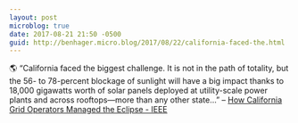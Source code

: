 ```yaml
---
layout: post
microblog: true
date: 2017-08-21 21:50 -0500
guid: http://benhager.micro.blog/2017/08/22/california-faced-the.html
---
```

🌎 “California faced the biggest challenge. It is not in the path of totality, but the 56- to 78-percent blockage of sunlight will have a big impact thanks to 18,000 gigawatts worth of solar panels deployed at utility-scale power plants and across rooftops—more than any other state…” – [How California Grid Operators Managed the Eclipse - IEEE](http://spectrum.ieee.org/energywise/green-tech/solar/how-california-grid-operators-managed-the-eclipse)
